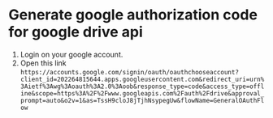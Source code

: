 # Generate google authorization code for google drive api


1. Login on your google account.
2. Open this link ```https://accounts.google.com/signin/oauth/oauthchooseaccount?client_id=202264815644.apps.googleusercontent.com&redirect_uri=urn%3Aietf%3Awg%3Aoauth%3A2.0%3Aoob&response_type=code&access_type=offline&scope=https%3A%2F%2Fwww.googleapis.com%2Fauth%2Fdrive&approval_prompt=auto&o2v=1&as=TssH9cloJ8jTjhNsypegUw&flowName=GeneralOAuthFlow```